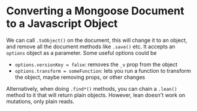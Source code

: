 # Converting a Mongoose Document to a Javascript Object

We can call `.toObject()` on the document, this will change it to an object, and remove all the document methods like `.save()` etc.
It accepts an `options` object as a parameter. Some useful options could be

- `options.versionKey = false`: removes the `_v` prop from the object
- `options.transform = someFunction`: lets you run a function to transform the object, maybe removing props, or other changes

Alternatively, when doing `.find*()` methods, you can chain a `.lean()` method to it that will return plain objects. However, lean doesn't work on mutations, only plain reads.
